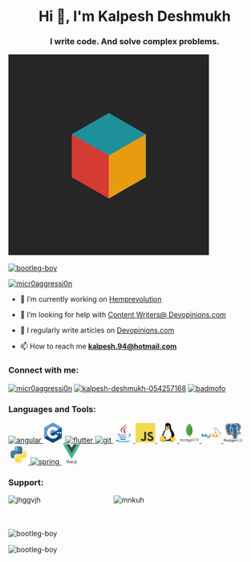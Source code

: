 <h1 align="center">Hi 👋, I'm Kalpesh Deshmukh</h1>
<h3 align="center">I write code. And solve complex problems.</h3>
<img alt="Coding" width="400" src= "BTBw.gif">


<p align="left"> <a href="https://github.com/ryo-ma/github-profile-trophy"><img src="https://github-profile-trophy.vercel.app/?username=bootleg-boy" alt="bootleg-boy" /></a> </p>

<p align="left"> <a href="https://twitter.com/micr0aggressi0n" target="blank"><img src="https://img.shields.io/twitter/follow/micr0aggressi0n?logo=twitter&style=for-the-badge" alt="micr0aggressi0n" /></a> </p>

- 🔭 I’m currently working on [Hemprevolution](www.hemprevolution.org)

- 🤝 I’m looking for help with [Content Writers@ Devopinions.com](www.devopinions.com)

- 📝 I regularly write articles on [Devopinions.com](Devopinions.com)

- 📫 How to reach me **kalpesh.94@hotmail.com**

<h3 align="left">Connect with me:</h3>
<p align="left">
<a href="https://twitter.com/micr0aggressi0n" target="blank"><img align="center" src="https://raw.githubusercontent.com/rahuldkjain/github-profile-readme-generator/master/src/images/icons/Social/twitter.svg" alt="micr0aggressi0n" height="30" width="40" /></a>
<a href="https://linkedin.com/in/kalpesh-deshmukh-054257168" target="blank"><img align="center" src="https://raw.githubusercontent.com/rahuldkjain/github-profile-readme-generator/master/src/images/icons/Social/linked-in-alt.svg" alt="kalpesh-deshmukh-054257168" height="30" width="40" /></a>
<a href="https://www.hackerrank.com/badmofo" target="blank"><img align="center" src="https://raw.githubusercontent.com/rahuldkjain/github-profile-readme-generator/master/src/images/icons/Social/hackerrank.svg" alt="badmofo" height="30" width="40" /></a>
</p>

<h3 align="left">Languages and Tools:</h3>
<p align="left"> <a href="https://angular.io" target="_blank" rel="noreferrer"> <img src="https://angular.io/assets/images/logos/angular/angular.svg" alt="angular" width="40" height="40"/> </a> <a href="https://www.w3schools.com/cpp/" target="_blank" rel="noreferrer"> <img src="https://raw.githubusercontent.com/devicons/devicon/master/icons/cplusplus/cplusplus-original.svg" alt="cplusplus" width="40" height="40"/> </a> <a href="https://flutter.dev" target="_blank" rel="noreferrer"> <img src="https://www.vectorlogo.zone/logos/flutterio/flutterio-icon.svg" alt="flutter" width="40" height="40"/> </a> <a href="https://git-scm.com/" target="_blank" rel="noreferrer"> <img src="https://www.vectorlogo.zone/logos/git-scm/git-scm-icon.svg" alt="git" width="40" height="40"/> </a> <a href="https://www.java.com" target="_blank" rel="noreferrer"> <img src="https://raw.githubusercontent.com/devicons/devicon/master/icons/java/java-original.svg" alt="java" width="40" height="40"/> </a> <a href="https://developer.mozilla.org/en-US/docs/Web/JavaScript" target="_blank" rel="noreferrer"> <img src="https://raw.githubusercontent.com/devicons/devicon/master/icons/javascript/javascript-original.svg" alt="javascript" width="40" height="40"/> </a> <a href="https://www.linux.org/" target="_blank" rel="noreferrer"> <img src="https://raw.githubusercontent.com/devicons/devicon/master/icons/linux/linux-original.svg" alt="linux" width="40" height="40"/> </a> <a href="https://www.mongodb.com/" target="_blank" rel="noreferrer"> <img src="https://raw.githubusercontent.com/devicons/devicon/master/icons/mongodb/mongodb-original-wordmark.svg" alt="mongodb" width="40" height="40"/> </a> <a href="https://www.mysql.com/" target="_blank" rel="noreferrer"> <img src="https://raw.githubusercontent.com/devicons/devicon/master/icons/mysql/mysql-original-wordmark.svg" alt="mysql" width="40" height="40"/> </a> <a href="https://www.postgresql.org" target="_blank" rel="noreferrer"> <img src="https://raw.githubusercontent.com/devicons/devicon/master/icons/postgresql/postgresql-original-wordmark.svg" alt="postgresql" width="40" height="40"/> </a> <a href="https://www.python.org" target="_blank" rel="noreferrer"> <img src="https://raw.githubusercontent.com/devicons/devicon/master/icons/python/python-original.svg" alt="python" width="40" height="40"/> </a> <a href="https://spring.io/" target="_blank" rel="noreferrer"> <img src="https://www.vectorlogo.zone/logos/springio/springio-icon.svg" alt="spring" width="40" height="40"/> </a> <a href="https://vuejs.org/" target="_blank" rel="noreferrer"> <img src="https://raw.githubusercontent.com/devicons/devicon/master/icons/vuejs/vuejs-original-wordmark.svg" alt="vuejs" width="40" height="40"/> </a> </p>

<h3 align="left">Support:</h3>
<p><a href="https://www.buymeacoffee.com/ jhggvjh"> <img align="left" src="https://cdn.buymeacoffee.com/buttons/v2/default-yellow.png" height="50" width="210" alt=" jhggvjh" /></a><a href="https://ko-fi.com/mnkuh"> <img align="left" src="https://cdn.ko-fi.com/cdn/kofi3.png?v=3" height="50" width="210" alt="mnkuh" /></a></p><br><br>

<p>&nbsp;<img align="center" src="https://github-readme-stats.vercel.app/api?username=bootleg-boy&show_icons=true&locale=en" alt="bootleg-boy" /></p>

<p><img align="center" src="https://github-readme-streak-stats.herokuapp.com/?user=bootleg-boy&" alt="bootleg-boy" /></p>
